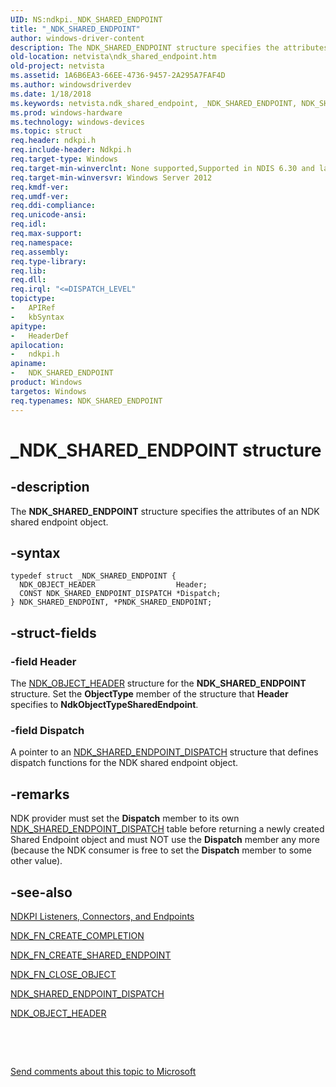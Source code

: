 ```yaml
---
UID: NS:ndkpi._NDK_SHARED_ENDPOINT
title: "_NDK_SHARED_ENDPOINT"
author: windows-driver-content
description: The NDK_SHARED_ENDPOINT structure specifies the attributes of an NDK shared endpoint object.
old-location: netvista\ndk_shared_endpoint.htm
old-project: netvista
ms.assetid: 1A6B6EA3-66EE-4736-9457-2A295A7FAF4D
ms.author: windowsdriverdev
ms.date: 1/18/2018
ms.keywords: netvista.ndk_shared_endpoint, _NDK_SHARED_ENDPOINT, NDK_SHARED_ENDPOINT structure [Network Drivers Starting with Windows Vista], ndkpi/PNDK_SHARED_ENDPOINT, PNDK_SHARED_ENDPOINT structure pointer [Network Drivers Starting with Windows Vista], NDK_SHARED_ENDPOINT, ndkpi/NDK_SHARED_ENDPOINT, PNDK_SHARED_ENDPOINT
ms.prod: windows-hardware
ms.technology: windows-devices
ms.topic: struct
req.header: ndkpi.h
req.include-header: Ndkpi.h
req.target-type: Windows
req.target-min-winverclnt: None supported,Supported in NDIS 6.30 and later.
req.target-min-winversvr: Windows Server 2012
req.kmdf-ver: 
req.umdf-ver: 
req.ddi-compliance: 
req.unicode-ansi: 
req.idl: 
req.max-support: 
req.namespace: 
req.assembly: 
req.type-library: 
req.lib: 
req.dll: 
req.irql: "<=DISPATCH_LEVEL"
topictype:
-	APIRef
-	kbSyntax
apitype:
-	HeaderDef
apilocation:
-	ndkpi.h
apiname:
-	NDK_SHARED_ENDPOINT
product: Windows
targetos: Windows
req.typenames: NDK_SHARED_ENDPOINT
---
```


# _NDK_SHARED_ENDPOINT structure


## -description


The <b>NDK_SHARED_ENDPOINT</b> structure specifies the attributes of an NDK shared endpoint object.


## -syntax


````
typedef struct _NDK_SHARED_ENDPOINT {
  NDK_OBJECT_HEADER                  Header;
  CONST NDK_SHARED_ENDPOINT_DISPATCH *Dispatch;
} NDK_SHARED_ENDPOINT, *PNDK_SHARED_ENDPOINT;
````


## -struct-fields




### -field Header

The <a href="..\ndkpi\ns-ndkpi-_ndk_object_header.md">NDK_OBJECT_HEADER</a> structure for the <b>NDK_SHARED_ENDPOINT</b> structure. Set the <b>ObjectType</b> member of the structure that <b>Header</b> specifies to <b>NdkObjectTypeSharedEndpoint</b>.


### -field Dispatch

A pointer to an <a href="..\ndkpi\ns-ndkpi-_ndk_shared_endpoint_dispatch.md">NDK_SHARED_ENDPOINT_DISPATCH</a> structure that defines dispatch functions for the NDK shared endpoint object.


## -remarks



NDK provider must set the <b>Dispatch</b> member to its own <a href="..\ndkpi\ns-ndkpi-_ndk_shared_endpoint_dispatch.md">NDK_SHARED_ENDPOINT_DISPATCH</a> table before returning a newly created Shared Endpoint object and must NOT use the <b>Dispatch</b> member any more (because the NDK consumer is free to set the <b>Dispatch</b> member to some other value).




## -see-also

<a href="https://msdn.microsoft.com/956D3550-11C8-48D0-BCF4-9027515C7C0E">NDKPI Listeners, Connectors, and Endpoints</a>



<a href="..\ndkpi\nc-ndkpi-ndk_fn_create_completion.md">NDK_FN_CREATE_COMPLETION</a>



<a href="..\ndkpi\nc-ndkpi-ndk_fn_create_shared_endpoint.md">NDK_FN_CREATE_SHARED_ENDPOINT</a>



<a href="..\ndkpi\nc-ndkpi-ndk_fn_close_object.md">NDK_FN_CLOSE_OBJECT</a>



<a href="..\ndkpi\ns-ndkpi-_ndk_shared_endpoint_dispatch.md">NDK_SHARED_ENDPOINT_DISPATCH</a>



<a href="..\ndkpi\ns-ndkpi-_ndk_object_header.md">NDK_OBJECT_HEADER</a>



 

 

<a href="mailto:wsddocfb@microsoft.com?subject=Documentation%20feedback [netvista\netvista]:%20NDK_SHARED_ENDPOINT structure%20 RELEASE:%20(1/18/2018)&amp;body=%0A%0APRIVACY STATEMENT%0A%0AWe use your feedback to improve the documentation. We don't use your email address for any other purpose, and we'll remove your email address from our system after the issue that you're reporting is fixed. While we're working to fix this issue, we might send you an email message to ask for more info. Later, we might also send you an email message to let you know that we've addressed your feedback.%0A%0AFor more info about Microsoft's privacy policy, see http://privacy.microsoft.com/en-us/default.aspx." title="Send comments about this topic to Microsoft">Send comments about this topic to Microsoft</a>

